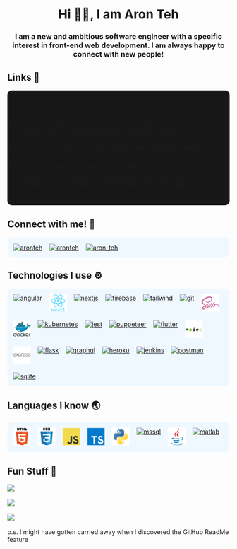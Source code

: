 <style>
  .container {
    display: flex;
    flex-wrap: wrap;
    flex-direction: row;

    justify-content: start;
    align-items: start;
    padding: 5px;

    background-color: aliceblue;
    border-radius: 10px;

    margin-bottom: 20px;
    margin-top: 10px
  }

  #links-container {
    padding-top: 30px;
    background-color: #171717;
  }

  .icon {
    padding: 8px;
  }
</style>

<h1 align="center">Hi 👋🏻, I am Aron Teh</h1>
<h3 align="center">I am a new and ambitious software engineer with a specific interest in front-end web development. I am always happy to connect with new people!</h3>

## Links 🔗

<h3 class="container" id="links-container">

  - 👨‍💻 All my personal projects are available at [https://aronteh.com/](https://aronteh.com/)

  - 📫 You can reach me at **aronteh.chess@gmail.com**

  - 📜 My updated resume is available at [https://aronteh.com/assets/Aron_Teh_Resume.pdf](https://aronteh.com/assets/Aron_Teh_Resume.pdf)

</h3>

## Connect with me! 💬

<p class="container">
  <a href="https://linkedin.com/in/aronteh" target="blank"  class="icon">
    <img align="center" src="https://raw.githubusercontent.com/rahuldkjain/github-profile-readme-generator/master/src/images/icons/Social/linked-in-alt.svg" alt="aronteh" height="30" width="40" />
  </a>
  <a href="https://facebook.com/teharon" target="blank"  class="icon">
    <img align="center" src="https://raw.githubusercontent.com/rahuldkjain/github-profile-readme-generator/master/src/images/icons/Social/facebook.svg" alt="aronteh" height="30" width="40" />
  </a>
  <a href="https://twitter.com/aron_teh" target="blank"  class="icon">
    <img align="center" src="https://raw.githubusercontent.com/rahuldkjain/github-profile-readme-generator/master/src/images/icons/Social/twitter.svg" alt="aron_teh" height="30" width="40" />
  </a>
  <!-- <a href="https://instagram.com/ellipsoul" target="blank"  class="icon">
    <img align="center" src="https://raw.githubusercontent.com/rahuldkjain/github-profile-readme-generator/master/src/images/icons/Social/instagram.svg" alt="ellipsoul" height="30" width="40" />
  </a> -->
</p>

## Technologies I use ⚙️

<p class="container">
  <!-- Angular -->
  <a href="https://angular.io" target="_blank" class="icon" rel="noreferrer">
    <img src="https://angular.io/assets/images/logos/angular/angular.svg" alt="angular" width="40" height="40"/>
  </a>
  <!-- React -->
  <a href="https://reactjs.org/" target="_blank" class="icon" rel="noreferrer">
    <img src="https://raw.githubusercontent.com/devicons/devicon/master/icons/react/react-original-wordmark.svg" alt="react" width="40" height="40"/>
  </a>
  <!-- NextJS -->
  <a href="https://nextjs.org/" target="_blank" class="icon" rel="noreferrer">
    <img src="https://cdn.worldvectorlogo.com/logos/nextjs-2.svg" alt="nextjs" width="40" height="40"/>
  </a>
  <!-- Firebase -->
  <a href="https://firebase.google.com/" target="_blank" class="icon" rel="noreferrer">
    <img src="https://www.vectorlogo.zone/logos/firebase/firebase-icon.svg" alt="firebase" width="40" height="40"/>
  </a>
  <!-- Tailwind -->
  <a href="https://tailwindcss.com/" target="_blank" class="icon" rel="noreferrer">
    <img src="https://www.vectorlogo.zone/logos/tailwindcss/tailwindcss-icon.svg" alt="tailwind" width="40" height="40"/>
  </a>
  <!-- Git -->
  <a href="https://git-scm.com/" target="_blank" class="icon" rel="noreferrer">
    <img src="https://www.vectorlogo.zone/logos/git-scm/git-scm-icon.svg" alt="git" width="40" height="40"/>
  </a>
  <!-- SASS -->
  <a href="https://sass-lang.com" target="_blank" class="icon" rel="noreferrer">
    <img src="https://raw.githubusercontent.com/devicons/devicon/master/icons/sass/sass-original.svg" alt="sass" width="40" height="40"/>
  </a>
  <!-- Docker -->
  <a href="https://www.docker.com/" target="_blank" class="icon" rel="noreferrer">
    <img src="https://raw.githubusercontent.com/devicons/devicon/master/icons/docker/docker-original-wordmark.svg" alt="docker" width="40" height="40"/>
  </a>
  <!-- Kubernetes -->
  <a href="https://kubernetes.io" target="_blank" class="icon" rel="noreferrer">
    <img src="https://www.vectorlogo.zone/logos/kubernetes/kubernetes-icon.svg" alt="kubernetes" width="40" height="40"/>
  </a>
  <!-- Jest -->
  <a href="https://jestjs.io" target="_blank" class="icon" rel="noreferrer">
    <img src="https://www.vectorlogo.zone/logos/jestjsio/jestjsio-icon.svg" alt="jest" width="40" height="40"/>
  </a>
  <!-- Puppeteer -->
  <a href="https://github.com/puppeteer/puppeteer" target="_blank" class="icon" rel="noreferrer">
    <img src="https://www.vectorlogo.zone/logos/pptrdev/pptrdev-official.svg" alt="puppeteer" width="40" height="40"/>
  </a>
  <!-- Flutter -->
  <a href="https://flutter.dev" target="_blank" class="icon" rel="noreferrer">
    <img src="https://www.vectorlogo.zone/logos/flutterio/flutterio-icon.svg" alt="flutter" width="40" height="40"/>
  </a>
  <!-- NodeJS -->
  <a href="https://nodejs.org" target="_blank" class="icon" rel="noreferrer">
    <img src="https://raw.githubusercontent.com/devicons/devicon/master/icons/nodejs/nodejs-original-wordmark.svg" alt="nodejs" width="40" height="40"/>
  </a>
  <!-- Express -->
  <a href="https://expressjs.com" target="_blank" class="icon" rel="noreferrer">
    <img src="https://raw.githubusercontent.com/devicons/devicon/master/icons/express/express-original-wordmark.svg" alt="express" width="40" height="40"/>
  </a>
  <!-- Flask -->
  <a href="https://flask.palletsprojects.com/" target="_blank" class="icon" rel="noreferrer">
    <img src="https://www.vectorlogo.zone/logos/pocoo_flask/pocoo_flask-icon.svg" alt="flask" width="40" height="40"/>
  </a>
  <!-- GraphQL -->
  <a href="https://graphql.org" target="_blank" class="icon" rel="noreferrer">
    <img src="https://www.vectorlogo.zone/logos/graphql/graphql-icon.svg" alt="graphql" width="40" height="40"/>
  </a>
  <!-- Heroku -->
  <a href="https://heroku.com" target="_blank" class="icon" rel="noreferrer">
    <img src="https://www.vectorlogo.zone/logos/heroku/heroku-icon.svg" alt="heroku" width="40" height="40"/>
  </a>
  <!-- Jenkins -->
  <a href="https://www.jenkins.io" target="_blank" class="icon" rel="noreferrer">
    <img src="https://www.vectorlogo.zone/logos/jenkins/jenkins-icon.svg" alt="jenkins" width="40" height="40"/>
  </a>
  <!-- Postman -->
  <a href="https://postman.com" target="_blank" class="icon" rel="noreferrer">
    <img src="https://www.vectorlogo.zone/logos/getpostman/getpostman-icon.svg" alt="postman" width="40" height="40"/>
  </a>
  <!-- SQLite -->
  <a href="https://www.sqlite.org/" target="_blank" class="icon" rel="noreferrer">
    <img src="https://www.vectorlogo.zone/logos/sqlite/sqlite-icon.svg" alt="sqlite" width="40" height="40"/>
  </a>
</p>

## Languages I know 🌏

<p class="container">
  <!-- HTML -->
  <a href="https://www.w3.org/html/" target="_blank" class="icon" rel="noreferrer">
    <img src="https://raw.githubusercontent.com/devicons/devicon/master/icons/html5/html5-original-wordmark.svg" alt="html5" width="40" height="40"/>
  </a>
  <!-- CSS -->
  <a href="https://www.w3schools.com/css/" target="_blank" class="icon" rel="noreferrer">
    <img src="https://raw.githubusercontent.com/devicons/devicon/master/icons/css3/css3-original-wordmark.svg" alt="css3" width="40" height="40"/>
  </a>
  <!-- JavaScript -->
  <a href="https://developer.mozilla.org/en-US/docs/Web/JavaScript" target="_blank" class="icon" rel="noreferrer">
    <img src="https://raw.githubusercontent.com/devicons/devicon/master/icons/javascript/javascript-original.svg" alt="javascript" width="40" height="40"/>
  </a>
  <!-- TypeScript -->
  <a href="https://www.typescriptlang.org/" target="_blank" class="icon" rel="noreferrer">
    <img src="https://raw.githubusercontent.com/devicons/devicon/master/icons/typescript/typescript-original.svg" alt="typescript" width="40" height="40"/>
  </a>
  <!-- Python -->
  <a href="https://www.python.org" target="_blank" class="icon" rel="noreferrer">
    <img src="https://raw.githubusercontent.com/devicons/devicon/master/icons/python/python-original.svg" alt="python" width="40" height="40"/>
  </a>
  <!-- MS SQL Server -->
  <a href="https://www.microsoft.com/en-us/sql-server" target="_blank" class="icon" rel="noreferrer">
    <img src="https://www.svgrepo.com/show/303229/microsoft-sql-server-logo.svg" alt="mssql" width="40" height="40"/>
  </a>
  <!-- Java -->
  <a href="https://www.java.com" target="_blank" class="icon" rel="noreferrer">
    <img src="https://raw.githubusercontent.com/devicons/devicon/master/icons/java/java-original.svg" alt="java" width="40" height="40"/>
  </a>
  <!-- MATLAB -->
  <a href="https://www.mathworks.com/" target="_blank" class="icon" rel="noreferrer">
    <img src="https://upload.wikimedia.org/wikipedia/commons/2/21/Matlab_Logo.png" alt="matlab" width="40" height="40"/>
  </a>
</p>

## Fun Stuff 🎲

![](https://github-readme-stats.vercel.app/api?username=Ellipsoul&theme=algolia&hide_border=false&include_all_commits=false&count_private=true)
<br/>

![](https://github-readme-streak-stats.herokuapp.com/?user=Ellipsoul&theme=algolia&hide_border=false)
<br/>

![](https://github-readme-stats.vercel.app/api/top-langs/?username=Ellipsoul&theme=algolia&hide_border=false&include_all_commits=false&count_private=true&layout=compact)


p.s. I might have gotten carried away when I discovered the GitHub ReadMe feature